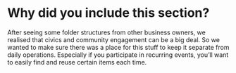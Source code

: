 
# Why did you include this section?

After seeing some folder structures from other business owners, we realised that civics and community engagement can be a big deal. So we wanted to make sure there was a place for this stuff to keep it separate from daily operations. Especially if you participate in recurring events, you’ll want to easily find and reuse certain items each time.
